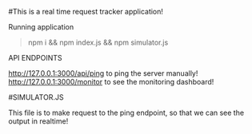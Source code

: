 #This is a real time request tracker application!

Running application

> npm i && npm index.js && npm simulator.js

API ENDPOINTS

http://127.0.0.1:3000/api/ping to ping the server manually!
<br />
http://127.0.0.1:3000/monitor to see the monitoring dashboard!



#SIMULATOR.JS

This file is to make request to the ping endpoint, so that we can see the output in realtime!